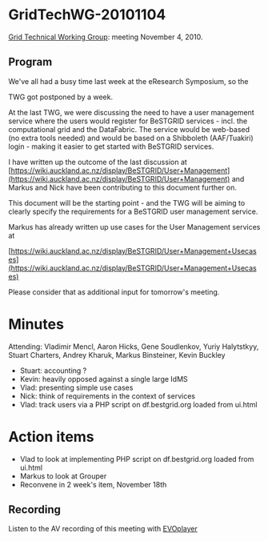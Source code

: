# GridTechWG-20101104

[Grid Technical Working Group](/wiki/spaces/BeSTGRID/pages/3816950451): meeting November 4, 2010.

## Program

We've all had a busy time last week at the eResearch Symposium, so the

TWG got postponed by a week.

At the last TWG, we were discussing the need to have a user management service where the users would register for BeSTGRID services - incl. the computational grid and the DataFabric.  The service would be web-based (no extra tools needed) and would be based on a Shibboleth (AAF/Tuakiri) login - making it easier to get started with BeSTGRID services.

I have written up the outcome of the last discussion at [https://wiki.auckland.ac.nz/display/BeSTGRID/User+Management](https://wiki.auckland.ac.nz/display/BeSTGRID/User+Management) and Markus and Nick have been contributing to this document further on.

This document will be the starting point - and the TWG will be aiming to clearly specify the requirements for a BeSTGRID user management service.

Markus has already written up use cases for the User Management services at

[https://wiki.auckland.ac.nz/display/BeSTGRID/User+Management+Usecases](https://wiki.auckland.ac.nz/display/BeSTGRID/User+Management+Usecases)

Please consider that as additional input for tomorrow's meeting.

# Minutes

Attending: Vladimir Mencl, Aaron Hicks, Gene Soudlenkov, Yuriy Halytstkyy, Stuart Charters, Andrey Kharuk, Markus Binsteiner, Kevin Buckley

- Stuart: accounting ?
- Kevin: heavily opposed against a single large IdMS
- Vlad: presenting simple use cases
- Nick: think of requirements in the context of services
- Vlad: track users via a PHP script on df.bestgrid.org loaded from ui.html

# Action items

- Vlad to look at implementing PHP script on df.bestgrid.org loaded from ui.html
- Markus to look at Grouper
- Reconvene in 2 week's item, November 18th

## Recording

Listen to the AV recording of this meeting with [EVOplayer](http://evo.vrvs.org/evoPlayer/prod/EVOPlayer.jnlp?fileToPlay=http://media.bestgrid.org/TWG-2010-11-04.evx)
